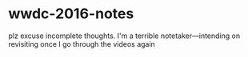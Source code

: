 # wwdc-2016-notes
plz excuse incomplete thoughts. I'm a terrible notetaker—intending on revisiting once I go through the videos again
